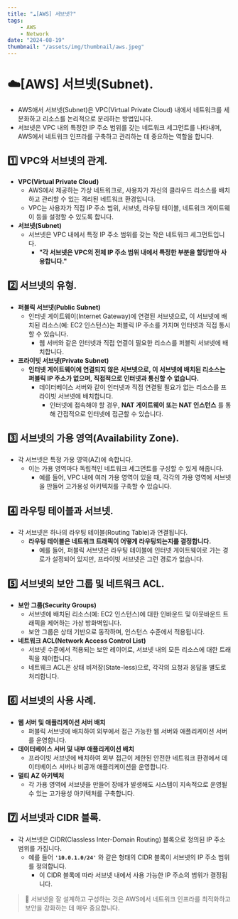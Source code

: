 ```yaml
---
title: "☁️[AWS] 서브넷?"
tags:
    - AWS
    - Network
date: "2024-08-19"
thumbnail: "/assets/img/thumbnail/aws.jpeg"
---
```


# ☁️[AWS] 서브넷(Subnet).
- AWS애서 서브넷(Subnet)은 VPC(Virtual Private Cloud) 내에서 네트워크를 세분화하고 리소스를 논리적으로 분리하는 방법입니다.
- 서브넷은 VPC 내의 특정한 IP 주소 범위를 갖는 네트워크 세그먼트를 나타내며, AWS에서 네트워크 인프라를 구축하고 관리하는 데 중요하는 역할을 합니다.

## 1️⃣ VPC와 서브넷의 관계.
- **VPC(Virtual Private Cloud)**
    - AWS에서 제공하는 가상 네트워크로, 사용자가 자신의 클라우드 리소스를 배치하고 관리할 수 있는 격리된 네트워크 환경입니다.
    - VPC는 사용자가 직접 IP 주소 범위, 서브넷, 라우팅 테이블, 네트워크 게이트웨이 등을 설정할 수 있도록 합니다.
- **서브넷(Subnet)**
    - 서브넷은 VPC 내에서 특정 IP 주소 범위를 갖는 작은 네트워크 세그먼트입니다.
        - **"각 서브넷은 VPC의 전체 IP 주소 범위 내에서 특정한 부분을 할당받아 사용합니다."**

## 2️⃣ 서브넷의 유형.
- **퍼블릭 서브넷(Public Subnet)**
    - 인터넷 게이트웨이(Internet Gateway)에 연결된 서브넷으로, 이 서브넷에 배치된 리소스(예: EC2 인스턴스)는 퍼블릭 IP 주소를 가지며 인터넷과 직접 통시할 수 있습니다.
        - 웹 서버와 같은 인터넷과 직접 연결이 필요한 리소스를 퍼블릭 서브넷에 배치합니다.
- **프라이빗 서브넷(Private Subnet)**
    - **인터넷 게이트웨이에 연결되지 않은 서브넷으로, 이 서브넷에 배치된 리소스는 퍼블릭 IP 주소가 없으며, 직접적으로 인터넷과 통신할 수 없습니다.**
        - 데이터베이스 서버와 같이 인터넷과 직접 연결될 필요가 없는 리소스를 프라이빗 서브넷에 배치합니다.
            - 인터넷에 접속해야 할 경우, **NAT 게이트웨이 또는 NAT 인스턴스** 를 통해 간접적으로 인터넷에 접근할 수 있습니다.

## 3️⃣ 서브넷의 가용 영역(Availability Zone).
- 각 서브넷은 특정 가용 영역(AZ)에 속합니다.
    - 이는 가용 영역마다 독립적인 네트워크 세그먼트를 구성할 수 있게 해줍니다.
        - 예를 들어, VPC 내에 여러 가용 영역이 있을 때, 각각의 가용 영역에 서브넷을 만들어 고가용성 아키텍처를 구축할 수 있습니다.

## 4️⃣ 라우팅 테이블과 서브넷.
- 각 서브넷은 하나의 라우팅 테이블(Routing Table)과 연결됩니다.
    - **라우팅 테이블은 네트워크 트래픽이 어떻게 라우팅되는지를 결정합니다.**
        - 예를 들어, 퍼블릭 서브넷은 라우팅 테이블에 인터넷 게이트웨이로 가는 경로가 설정되어 있지만, 프라이빗 서브넷은 그런 경로가 없습니다.

## 5️⃣ 서브넷의 보안 그룹 및 네트워크 ACL.
- **보안 그룹(Security Groups)**
    - 서브넷에 배치된 리소스(예: EC2 인스턴스)에 대한 인바운드 및 아웃바운드 트래픽을 제어하는 가상 방화벽입니다.
    - 보안 그룹은 상태 기반으로 동작하며, 인스턴스 수준에서 적용됩니다.
- **네트워크 ACL(Network Access Control List)**
    - 서브넷 수준에서 적용되는 보안 레이어로, 서브넷 내의 모든 리소스에 대한 트래픽을 제어합니다.
    - 네트웨크 ACL은 상태 비저장(State-less)으로, 각각의 요청과 응답을 별도로 처리합니다.

## 6️⃣ 서브넷의 사용 사례.
- **웹 서버 및 애플리케이션 서버 배치**
    - 퍼블릭 서브넷에 배치하여 외부에서 접근 가능한 웹 서버와 애플리케이션 서버를 운영합니다.
- **데이터베이스 서버 및 내부 애플리케이션 배치**
    - 프라이빗 서브넷에 배치하여 외부 접근이 제한된 안전한 네트워크 환경에서 데이터베이스 서버나 비공개 애플리케이션을 운영합니다.
- **멀티 AZ 아키텍처**
    - 각 가용 영역에 서브넷을 만들어 장애가 발생해도 시스템이 지속적으로 운영될 수 있는 고가용성 아키텍처를 구축합니다.

## 7️⃣ 서브넷과 CIDR 블록.
- 각 서브넷은 CIDR(Classless Inter-Domain Routing) 블록으로 정의된 IP 주소 범위를 가집니다.
    - 예를 들어 **`'10.0.1.0/24'`** 와 같은 형태의 CIDR 블록이 서브넷의 IP 주소 범위를 정의합니다.
        - 이 CIDR 블록에 따라 서브넷 내에서 사용 가능한 IP 주소의 범위가 결정됩니다.

> 🎯 서브넷을 잘 설계하고 구성하는 것은 AWS에서 네트워크 인프라를 최적화하고 보안을 강화하는 데 매우 중요합니다.
